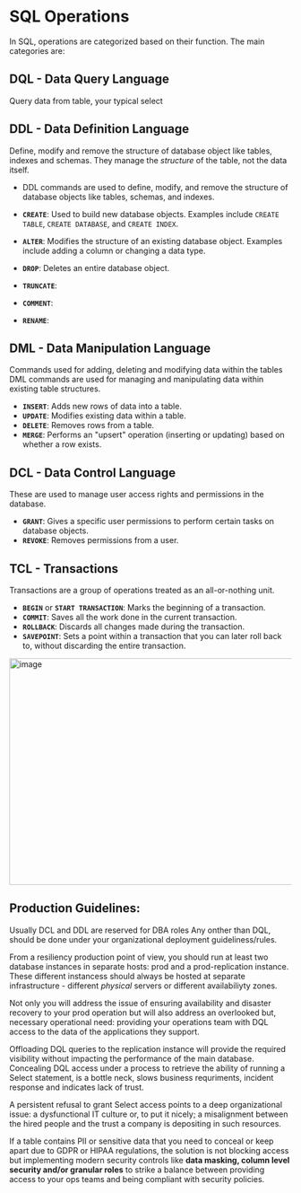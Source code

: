 # SQL Operations

In SQL, operations are categorized based on their function. The main categories are:

## DQL - Data Query Language
Query data from table, your typical select

## DDL - Data Definition Language
Define, modify and remove the structure of database object like tables, indexes and schemas. They manage the *structure* of the table, not the data itself.
- DDL commands are used to define, modify, and remove the structure of database objects like tables, schemas, and indexes.
- **`CREATE`**: Used to build new database objects. Examples include `CREATE TABLE`, `CREATE DATABASE`, and `CREATE INDEX`.

- **`ALTER`**: Modifies the structure of an existing database object. Examples include adding a column or changing a data type.
- **`DROP`**: Deletes an entire database object. 
- **`TRUNCATE`**:
- **`COMMENT`**:
- **`RENAME`**:

## DML - Data Manipulation Language
Commands used for adding, deleting and modifying data within the tables
DML commands are used for managing and manipulating data within existing table structures.
- **`INSERT`**: Adds new rows of data into a table.
- **`UPDATE`**: Modifies existing data within a table.
- **`DELETE`**: Removes rows from a table.
- **`MERGE`**: Performs an "upsert" operation (inserting or updating) based on whether a row exists.

## DCL - Data Control Language
These are used to manage user access rights and permissions in the database.
- **`GRANT`**: Gives a specific user permissions to perform certain tasks on database objects.
- **`REVOKE`**: Removes permissions from a user.

## TCL - Transactions 
Transactions are a group of operations treated as an all-or-nothing unit.
- **`BEGIN`** or **`START TRANSACTION`**: Marks the beginning of a transaction.
- **`COMMIT`**: Saves all the work done in the current transaction.
- **`ROLLBACK`**: Discards all changes made during the transaction.
- **`SAVEPOINT`**: Sets a point within a transaction that you can later roll back to, without discarding the entire transaction.

<img width="725" height="404" alt="image" src="https://github.com/user-attachments/assets/060cbf56-2675-4c8d-a2b8-08218d4e5508" />


## Production Guidelines:

Usually DCL and DDL are reserved for DBA roles
Any onther than DQL, should be done under your organizational deployment guideliness/rules.

From a resiliency production point of view, you should run at least two database instances in separate hosts: prod and a prod-replication instance. These different instancess should always be hosted at separate infrastructure - different *physical* servers or different availabiliyty zones.

Not only you will address the issue of ensuring availability and disaster recovery to your prod operation but will also address an overlooked but, necessary operational need: providing your operations team with DQL access to the data of the applications they support. 

Offloading DQL queries to the replication instance will provide the required visibility without impacting the performance of the main database. Concealing DQL access under a process to retrieve the ability of running a Select statement, is a bottle neck, slows business requriments, incident response and indicates lack of trust. 

A persistent refusal to grant Select access points to a deep organizational issue: a dysfunctional IT culture or, to put it nicely; a misalignment between the hired people and the trust a company is depositing in such resources. 

If a table contains PII or sensitive data that you need to conceal or keep apart due to GDPR or HIPAA regulations, the solution is not blocking access but implementing modern security controls like **data masking, column level security and/or granular roles** to strike a balance between providing access to your ops teams and being compliant with security policies.

